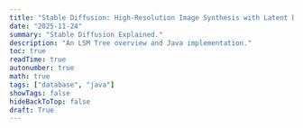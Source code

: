 ```yaml
---
title: "Stable Diffusion: High-Resolution Image Synthesis with Latent Diffusion Models"
date: "2025-11-24"
summary: "Stable Diffusion Explained."
description: "An LSM Tree overview and Java implementation."
toc: true
readTime: true
autonumber: true
math: true
tags: ["database", "java"]
showTags: false
hideBackToTop: false
draft: True
---
```






